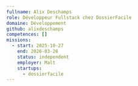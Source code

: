 ```yaml
---
fullname: Alix Deschamps
role: Développeur Fullstack chez DossierFacile
domaine: Développement
github: alixdeschamps
competences: []
missions:
  - start: 2025-10-27
    end: 2026-03-26
    status: independent
    employer: Malt
    startups:
      - dossierfacile
---
```

